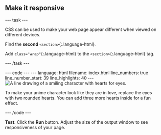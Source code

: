 <h2 class="c-project-heading--task">Make it responsive</h2>

--- task ---

CSS can be used to make your web page appear different when viewed on different devices.

Find the **second** `<section>`{:.language-html}. 

Add `class="wrap"`{:.language-html} to the `<section>`{:.language-html} tag.

--- /task ---

<div class="c-project-code">
--- code ---
---
language: html
filename: index.html
line_numbers: true
line_number_start: 39
line_highlights: 40
---
    <!-- The first drawing and instructions go here -->
    <section class="wrap">
      <img src="love.png" alt="A line drawing of a smiling character with hearts for eyes.">
      <p>To make your anime character look like they are in love, replace the eyes with two rounded hearts. You can add three more hearts inside for a fun effect.</p>
    </section>

--- /code ---
</div>

**Test:** Click the **Run** button. Adjust the size of the output window to see responsiveness of your page.
